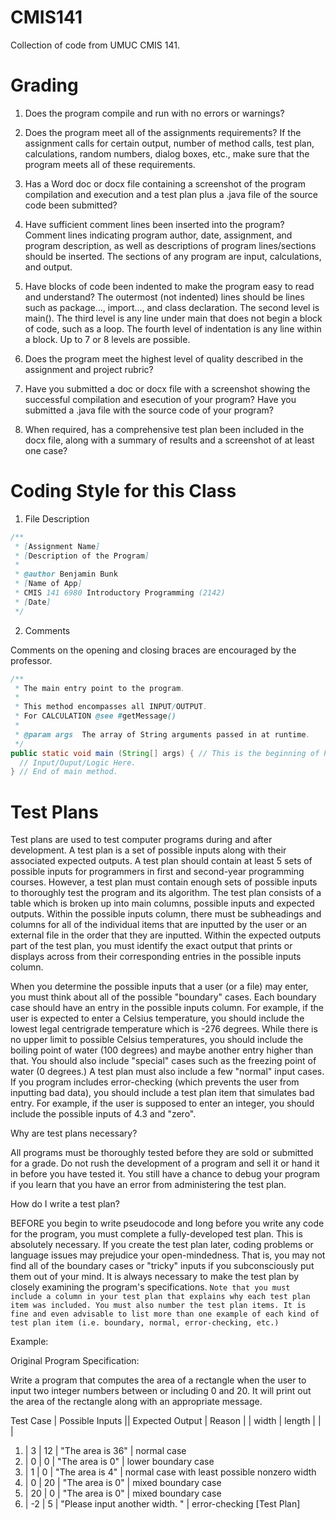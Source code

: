 CMIS141
=======

Collection of code from UMUC CMIS 141.

Grading
=======

1. Does the program compile and run with no errors or warnings?

2. Does the program meet all of the assignments requirements? If the assignment calls for certain output, number of method calls, test plan, calculations, random numbers, dialog boxes, etc., make sure that the program meets all of these requirements.

3. Has a Word doc or docx file containing a screenshot of the program compilation and execution and a test plan plus a .java file of the source code been submitted? 

4. Have sufficient comment lines been inserted into the program? Comment lines indicating program author, date, assignment, and program description, as well as descriptions of program lines/sections should be inserted. The sections of any program are input, calculations, and output.

5. Have blocks of code been indented to make the program easy to read and understand? The outermost (not indented) lines should be lines such as package..., import..., and class declaration. The second level is main(). The third level is any line under main that does not begin a block of code, such as a loop. The fourth level of indentation is any line within a block. Up to 7 or 8 levels are possible.

6. Does the program meet the highest level of quality described in the assignment and project rubric?

7. Have you submitted a doc or docx file with a screenshot showing the successful compilation and esecution of your program? Have you submitted a .java file with the source code of your program?

8. When required, has a comprehensive test plan been included in the docx file, along with a summary of results and a screenshot of at least one case?

Coding Style for this Class
===========================

1. File Description

```java
/**
 * [Assignment Name]
 * [Description of the Program]
 *
 * @author Benjamin Bunk
 * [Name of App]
 * CMIS 141 6980 Introductory Programming (2142)
 * [Date]
 */
```

2. Comments

Comments on the opening and closing braces are encouraged by the professor.

```java
/**
 * The main entry point to the program.
 *
 * This method encompasses all INPUT/OUTPUT.
 * For CALCULATION @see #getMessage()
 *
 * @param args  The array of String arguments passed in at runtime.
 */
public static void main (String[] args) { // This is the beginning of Package.main method.
  // Input/Ouput/Logic Here.
} // End of main method.
```

Test Plans
===

Test plans are used to test computer programs during and after development. A test plan is a set of possible inputs along with their associated expected outputs. A test plan should contain at least 5 sets of possible inputs for programmers in first and second-year programming courses. However, a test plan must contain enough sets of possible inputs to thoroughly test the program and its algorithm. The test plan consists of a table which is broken up into main columns, possible inputs and expected outputs. Within the possible inputs column, there must be subheadings and columns for all of the individual items that are inputted by the user or an external file in the order that they are inputted. Within the expected outputs part of the test plan, you must identify the exact output that prints or displays across from their corresponding entries in the possible inputs column.

When you determine the possible inputs that a user (or a file) may enter, you must think about all of the possible "boundary" cases. Each boundary case should have an entry in the possible inputs column. For example, if the user is expected to enter a Celsius temperature, you should include the lowest legal centrigrade temperature which is -276 degrees. While there is no upper limit to possible Celsius temperatures, you should include the boiling point of water (100 degrees) and maybe another entry higher than that. You should also include "special" cases such as the freezing point of water (0 degrees.) A test plan must also include a few "normal" input cases. If you program includes error-checking (which prevents the user from inputting bad data), you should include a test plan item that simulates bad entry. For example, if the user is supposed to enter an integer, you should include the possible inputs of 4.3 and "zero".

Why are test plans necessary?

All programs must be thoroughly tested before they are sold or submitted for a grade. Do not rush the development of a program and sell it or hand it in before you have tested it. You still have a chance to debug your program if you learn that you have an error from administering the test plan.

How do I write a test plan?

BEFORE you begin to write pseudocode and long before you write any code for the program, you must complete a fully-developed test plan. This is absolutely necessary. If you create the test plan later, coding problems or language issues may prejudice your open-mindedness. That is, you may not find all of the boundary cases or "tricky" inputs if you subconsciously put them out of your mind. It is always necessary to make the test plan by closely examining the program's specifications. 
   `
   Note that you must include a column in your test plan that explains why each test plan item was included. You must also number the test plan items. It is fine and even advisable to list more than one example of each kind of test plan item (i.e. boundary, normal, error-checking, etc.)
   `

Example:

Original Program Specification:   

Write a program that computes the area of a rectangle when the user to input two integer numbers between or including 0 and 20. It will print out the area of the rectangle along with an appropriate message.


Test Case | Possible Inputs || Expected Output | Reason
| | width | length | | |
1. | 3 | 12 | "The area is 36" | normal case
2. | 0 | 0 | "The area is 0" | lower boundary case
3. | 1 | 0 | "The area is 4" | normal case with least possible nonzero width
4. | 0 | 20 | "The area is 0" | mixed boundary case
5. | 20 | 0 | "The area is 0" | mixed boundary case
6. | -2 | 5 | "Please input another width. " | error-checking
[Test Plan]
